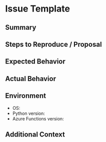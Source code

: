 # Issue Template

## Summary
<!-- Briefly describe the issue or feature request -->

## Steps to Reproduce / Proposal
<!-- List steps to reproduce the bug or describe the feature -->

## Expected Behavior
<!-- What did you expect to happen? -->

## Actual Behavior
<!-- What actually happened? -->

## Environment
- OS:
- Python version:
- Azure Functions version:

## Additional Context
<!-- Add any other context, logs, or screenshots here -->
